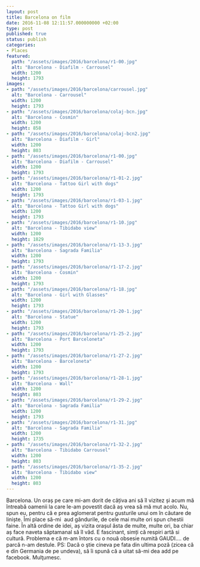 ```yaml
---
layout: post
title: Barcelona on film
date: 2016-11-08 12:11:57.000000000 +02:00
type: post
published: true
status: publish
categories:
- Places
featured:
  path: "/assets/images/2016/barcelona/r1-00.jpg"
  alt: "Barcelona - Diafilm - Carrousel"
  width: 1200
  height: 1793
images:
- path: "/assets/images/2016/barcelona/carrousel.jpg"
  alt: "Barcelona - Carrousel"
  width: 1200
  height: 1793
- path: "/assets/images/2016/barcelona/colaj-bcn.jpg"
  alt: "Barcelona - Cosmin"
  width: 1200
  height: 858
- path: "/assets/images/2016/barcelona/colaj-bcn2.jpg"
  alt: "Barcelona - Diafilm - Girl"
  width: 1200
  height: 803
- path: "/assets/images/2016/barcelona/r1-00.jpg"
  alt: "Barcelona - Diafilm - Carrousel"
  width: 1200
  height: 1793
- path: "/assets/images/2016/barcelona/r1-01-2.jpg"
  alt: "Barcelona - Tattoo Girl with dogs"
  width: 1200
  height: 1793
- path: "/assets/images/2016/barcelona/r1-03-1.jpg"
  alt: "Barcelona - Tattoo Girl with dogs"
  width: 1200
  height: 1793
- path: "/assets/images/2016/barcelona/r1-10.jpg"
  alt: "Barcelona - Tibidabo view"
  width: 1200
  height: 1829
- path: "/assets/images/2016/barcelona/r1-13-3.jpg"
  alt: "Barcelona - Sagrada Familia"
  width: 1200
  height: 1793
- path: "/assets/images/2016/barcelona/r1-17-2.jpg"
  alt: "Barcelona - Cosmin"
  width: 1200
  height: 1793
- path: "/assets/images/2016/barcelona/r1-18.jpg"
  alt: "Barcelona - Girl with Glasses"
  width: 1200
  height: 1793
- path: "/assets/images/2016/barcelona/r1-20-1.jpg"
  alt: "Barcelona - Statue"
  width: 1200
  height: 1793
- path: "/assets/images/2016/barcelona/r1-25-2.jpg"
  alt: "Barcelona - Port Barceloneta"
  width: 1200
  height: 1793
- path: "/assets/images/2016/barcelona/r1-27-2.jpg"
  alt: "Barcelona - Barceloneta"
  width: 1200
  height: 1793
- path: "/assets/images/2016/barcelona/r1-28-1.jpg"
  alt: "Barcelona - Wall"
  width: 1200
  height: 803
- path: "/assets/images/2016/barcelona/r1-29-2.jpg"
  alt: "Barcelona - Sagrada Familia"
  width: 1200
  height: 1793
- path: "/assets/images/2016/barcelona/r1-31.jpg"
  alt: "Barcelona - Sagrada Familia"
  width: 1200
  height: 1735
- path: "/assets/images/2016/barcelona/r1-32-2.jpg"
  alt: "Barcelona - Tibidabo Carrousel"
  width: 1200
  height: 803
- path: "/assets/images/2016/barcelona/r1-35-2.jpg"
  alt: "Barcelona - Tibidabo view"
  width: 1200
  height: 803
---
```

Barcelona. Un oraș pe care mi-am dorit de câțiva ani să îl vizitez și acum mă întreabă oamenii la care le-am povestit dacă aș vrea să mă mut acolo. Nu, spun eu, pentru că e prea aglomerat pentru gusturile unui om în căutare de liniște. Îmi place să-mi  aud gândurile, de cele mai multe ori spun chestii faine. În altă ordine de idei, aș vizita orașul ăsta de multe, multe ori, ba chiar aș face naveta săptamanal să îl văd. E fascinant, simți că respiri artă si cultură. Problema e că m-am întors cu o nouă obsesie numită GAUDI.... de parcă n-am destule.
PS: Dacă o ştie cineva pe fata din ultima poză (zicea că e din Germania de pe undeva), să îi spună că a uitat să-mi dea add pe facebook. Mulţumesc.


